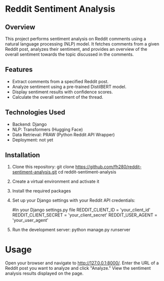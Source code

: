 # Reddit Sentiment Analysis

## Overview
This project performs sentiment analysis on Reddit comments using a natural language processing (NLP) model. It fetches comments from a given Reddit post, analyzes their sentiment, and provides an overview of the overall sentiment towards the topic discussed in the comments.

## Features
- Extract comments from a specified Reddit post.
- Analyze sentiment using a pre-trained DistilBERT model.
- Display sentiment results with confidence scores.
- Calculate the overall sentiment of the thread.

## Technologies Used
- Backend: Django
- NLP: Transformers (Hugging Face)
- Data Retrieval: PRAW (Python Reddit API Wrapper)
- Deployment: not yet 

## Installation
1. Clone this repository:
   git clone https://github.com/fh280/reddit-sentiment-analysis.git
   cd reddit-sentiment-analysis
2. Create a virtual environment and activate it
3. Install the required packages
4. Set up your Django settings with your Reddit API credentials:

     #In your Django settings.py file
     REDDIT_CLIENT_ID = 'your_client_id'
     REDDIT_CLIENT_SECRET = 'your_client_secret'
     REDDIT_USER_AGENT = 'your_user_agent'

5. Run the development server:
   python manage.py runserver

# Usage
Open your browser and navigate to http://127.0.0.1:8000/.
Enter the URL of a Reddit post you want to analyze and click "Analyze."
View the sentiment analysis results displayed on the page.


